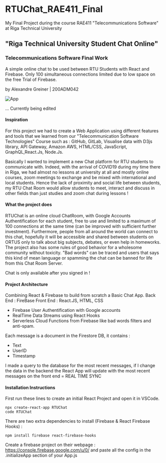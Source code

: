 # RTUChat_RAE411_Final

My Final Project during the course RAE411 "Telecommunications Software" at Riga Technical University 

## "Riga Technical University Student Chat Online"
### Telecommunications Software Final Work

A simple online chat to be used between RTU Students with React and Firebase. 
Only 100 simultaneous connections limited due to low space on the free Trial of Firebase.

by Alexandre Greiner | 200ADM042


![App](https://user-images.githubusercontent.com/62612245/105652801-7bdde600-5eba-11eb-8f2e-32a515a027e6.JPG)


... Currently being edited 


#### Inspiration

For this project we had to create a Web Application using different features and tools that we learned from our "Telecommunication Software Technologies" Course such as :  GitHub, GitLab, Visualise data with D3js library, API Gateway, Amazon AWS, HTML/CSS, JavaScript, GraphQL,React.Js, Node.Js. 

Basically I wanted to implement a new Chat platform for RTU students to communicate with. Indeed, with the arrival of COVID19 during my time there in Riga, we had almost no lessons at university at all and mostly online courses, zoom meetings to exchange and be mixed with international and local students. Hence the lack of proximity and social life between students, my RTU Chat Room would allow students to meet, interact and discuss in other fields than just studies and zoom chat during lessons !

#### What the project does

RTUChat is an online cloud ChatRoom, with Google Accounts Authentification for each student, free to use and limited to a maximum of 100 connections at the same time (can be improved with sufficient further investment). Furthermore, people from all around the world can connect to this chat, hopefully it will be accessible and shared between students on ORTUS only to talk about big subjects, debates, or even help in homeworks. The project also has some rules of good behavior for a wholesome community without toxicity. "Bad words" can be traced and users that says this kind of mean language or spamming the chat can be banned for life from this Chat Room Server. 

Chat is only available after you signed in !

#### Project Architecture

Combining React & Firebase to build from scratch a Basic Chat App. 
Back End : FireBase
Front End : React.JS, HTML, CSS

- Firebase User Authentification with Google accounts
- RealTime Data Streams using React Hooks
- Serverless Cloud Functions from Firebase like bad words filters and anti-spam.

Each message is a document in the Firestore DB, it contains :
- Text
- UserID
- Timestamp 

I made a query to the database for the most recent messages, if I change the data in the backend the React App will update with the most recent messages on the front end 
= REAL TIME SYNC

#### Installation Instructions

First run these lines to create an initial React Project and open it in VSCode.
```
npx create-react-app RTUChat
code RTUChat
```
There are two extra dependencies to install (Firebase & React Firebase Hooks) :
```
npm install firebase react-firebase-hooks
```

Create a firebase project on their webpage : https://console.firebase.google.com/u/0/ and paste all the config in the .initializeApp section of your App.js





